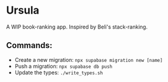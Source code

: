 # Ursula

A WIP book-ranking app. Inspired by Beli's stack-ranking.

## Commands:

- Create a new migration: `npx supabase migration new [name]`
- Push a migration: `npx supabase db push`
- Update the types: `./write_types.sh`
